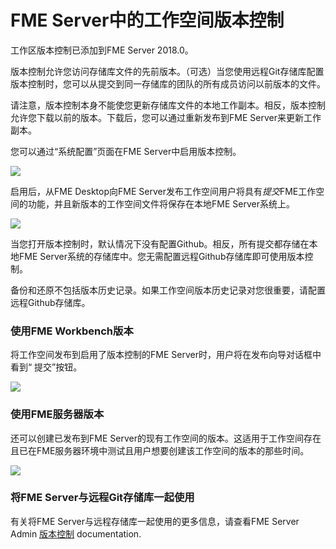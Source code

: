 # FME Server中的工作空间版本控制 #

工作区版本控制已添加到FME Server 2018.0。

版本控制允许您访问存储库文件的先前版本。（可选）当您使用远程Git存储库配置版本控制时，您可以从提交到同一存储库的团队的所有成员访问以前版本的文件。

请注意，版本控制本身不能使您更新存储库文件的本地工作副本。相反，版本控制允许您下载以前的版本。下载后，您可以通过重新发布到FME Server来更新工作副本。

您可以通过“系统配置”页面在FME Server中启用版本控制。

![](./Images/5.008.EnableVersionControl.png)

启用后，从FME Desktop向FME Server发布工作空间用户将具有*提交*FME工作空间的功能，并且新版本的工作空间文件将保存在本地FME Server系统上。

![](./Images/5.009.EnabledVersionControl.png)

当您打开版本控制时，默认情况下没有配置Github。相反，所有提交都存储在本地FME Server系统的存储库中。您无需配置远程Github存储库即可使用版本控制。

备份和还原不包括版本历史记录。如果工作空间版本历史记录对您很重要，请配置远程Github存储库。


### 使用FME Workbench版本 ###

将工作空间发布到启用了版本控制的FME Server时，用户将在发布向导对话框中看到“ 提交”按钮。

![](./Images/5.010.CommitButton.png)

### 使用FME服务器版本 ###

还可以创建已发布到FME Server的现有工作空间的版本。这适用于工作空间存在且已在FME服务器环境中测试且用户想要创建该工作空间的版本的那些时间。

![](./Images/5.011.WebUI_CommitButton.png)

### 将FME Server与远程Git存储库一起使用 ###

有关将FME Server与远程存储库一起使用的更多信息，请查看FME Server Admin [版本控制](http://docs.safe.com/fme/2018.0/html/FME_Server_Documentation/Content/WebUI/Version-Control.htm) documentation.
